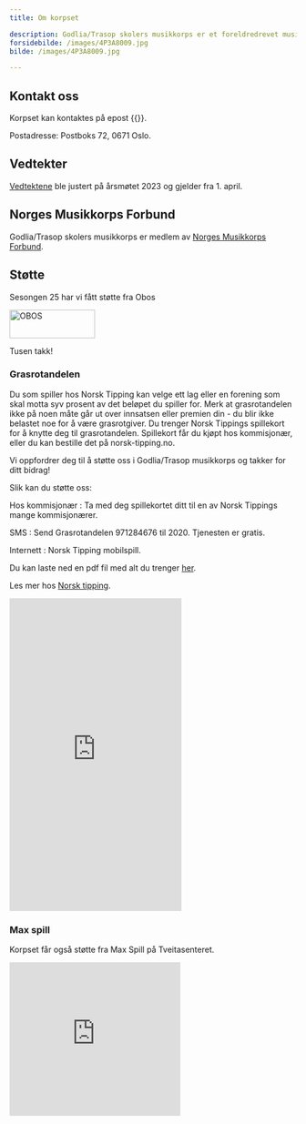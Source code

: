 ```yaml
---
title: Om korpset

description: Godlia/Trasop skolers musikkorps er et foreldredrevet musikkorps hvor årsmøtet velger et styre som står for driften av korpset i styreperioden.
forsidebilde: /images/4P3A8009.jpg
bilde: /images/4P3A8009.jpg

---
```



## Kontakt oss

Korpset kan kontaktes på epost {{<email styret>}}.

Postadresse: Postboks 72, 0671 Oslo.

## Vedtekter

[Vedtektene](/vedtekter_2023.pdf) ble justert på årsmøtet 2023 og gjelder fra 1. april.


## Norges Musikkorps Forbund

Godlia/Trasop skolers musikkorps er medlem av
[Norges Musikkorps Forbund](https://musikkorps.no).

## Støtte

Sesongen 25 har vi fått støtte fra Obos

<img src="/images/obos_liggende.svg"      style="width: 150px; height: 50px; object-fit: contain;" alt="OBOS">

Tusen takk!


### Grasrotandelen

Du som spiller hos Norsk Tipping kan velge ett lag eller en forening som skal
motta syv prosent av det beløpet du spiller for. Merk at grasrotandelen ikke på
noen måte går ut over innsatsen eller premien din - du blir ikke belastet noe
for å være grasrotgiver. Du trenger Norsk Tippings spillekort for å knytte deg
til grasrotandelen. Spillekort får du kjøpt hos kommisjonær, eller du kan
bestille det på norsk-tipping.no.

Vi oppfordrer deg til å støtte oss i Godlia/Trasop musikkorps og takker for ditt
bidrag!

Slik kan du støtte oss:

Hos kommisjonær
: Ta med deg spillekortet ditt til en av Norsk Tippings mange kommisjonærer.

SMS
: Send Grasrotandelen 971284676 til 2020. Tjenesten er gratis.

Internett
: Norsk Tipping mobilspill.

Du kan laste ned en pdf fil med alt du trenger [her](grasrot-1-971284676.pdf).

Les mer hos [Norsk tipping](https://www.norsk-tipping.no/grasrotandelen).

<iframe frameborder="0" height="550" scrolling="no"  src="https://www.norsk-tipping.no/grasrotandelen/statistikk/iframe/971284676" width="60%"> </iframe>

### Max spill

Korpset får også støtte fra Max Spill på Tveitasenteret.

<iframe width="300" height="270" src="https://maxspill.no/ads120919/" frameborder="0" margin="0" padding="0" marginheight="0" marginwidth="0" scrolling="no"></iframe>
